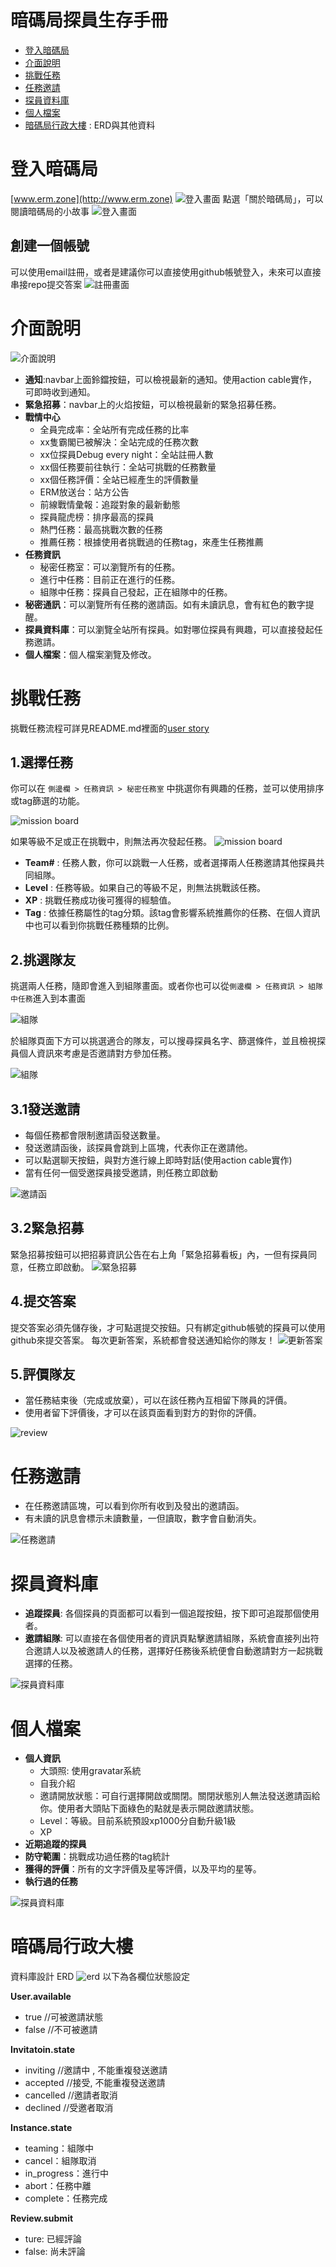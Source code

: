 # 暗碼局探員生存手冊
 * [登入暗碼局](#登入暗碼局)
 * [介面說明](#介面說明)
 * [挑戰任務](#挑戰任務)
 * [任務邀請](#任務邀請)
 * [探員資料庫](#探員資料庫)
 * [個人檔案](#個人檔案)
 * [暗碼局行政大樓](#暗碼局行政大樓) : ERD與其他資料
 
# 登入暗碼局
[www.erm.zone](http://www.erm.zone)
![登入畫面](https://github.com/max-red-egg/pic_for_web/raw/master/public_1.png)
點選「關於暗碼局」，可以閱讀暗碼局的小故事
![登入畫面](https://github.com/max-red-egg/pic_for_web/raw/master/public_2.png)

## 創建一個帳號
可以使用email註冊，或者是建議你可以直接使用github帳號登入，未來可以直接串接repo提交答案
![註冊畫面](https://github.com/max-red-egg/pic_for_web/raw/master/public_3.png)


# 介面說明
![介面說明](https://github.com/max-red-egg/pic_for_web/raw/master/interface.png)
- **通知**:navbar上面鈴鐺按鈕，可以檢視最新的通知。使用action cable實作，可即時收到通知。
- **緊急招募**：navbar上的火焰按鈕，可以檢視最新的緊急招募任務。
- **戰情中心**
   - 全員完成率：全站所有完成任務的比率
   - xx隻霸閣已被解決：全站完成的任務次數
   - xx位探員Debug every night：全站註冊人數
   - xx個任務要前往執行：全站可挑戰的任務數量
   - xx個任務評價：全站已經產生的評價數量
   - ERM放送台：站方公告
   - 前線戰情彙報：追蹤對象的最新動態
   - 探員龍虎榜：排序最高的探員
   - 熱門任務：最高挑戰次數的任務
   - 推薦任務：根據使用者挑戰過的任務tag，來產生任務推薦
- **任務資訊**
   - 秘密任務室：可以瀏覽所有的任務。
   - 進行中任務：目前正在進行的任務。
   - 組隊中任務：探員自己發起，正在組隊中的任務。
- **秘密通訊**：可以瀏覽所有任務的邀請函。如有未讀訊息，會有紅色的數字提醒。
- **探員資料庫**：可以瀏覽全站所有探員。如對哪位探員有興趣，可以直接發起任務邀請。
- **個人檔案**：個人檔案瀏覽及修改。

# 挑戰任務
挑戰任務流程可詳見README.md裡面的[user story](https://github.com/max-red-egg/ac_warcraft#user-story)
## 1.選擇任務
你可以在 `側邊欄 > 任務資訊 > 秘密任務室` 中挑選你有興趣的任務，並可以使用排序或tag篩選的功能。

![mission board](https://github.com/max-red-egg/pic_for_web/raw/master/mission_borad_1.png)

如果等級不足或正在挑戰中，則無法再次發起任務。
![mission board](https://github.com/max-red-egg/pic_for_web/raw/master/mission_board.png)
- **Team#** : 任務人數，你可以跳戰一人任務，或者選擇兩人任務邀請其他探員共同組隊。
- **Level** : 任務等級。如果自己的等級不足，則無法挑戰該任務。
- **XP** : 挑戰任務成功後可獲得的經驗值。
- **Tag** : 依據任務屬性的tag分類。該tag會影響系統推薦你的任務、在個人資訊中也可以看到你挑戰任務種類的比例。

## 2.挑選隊友
挑選兩人任務，隨即會進入到組隊畫面。或者你也可以從`側邊欄 > 任務資訊 > 組隊中任務`進入到本畫面

![組隊](https://github.com/max-red-egg/pic_for_web/raw/master/teaming_board.png)

於組隊頁面下方可以挑選適合的隊友，可以搜尋探員名字、篩選條件，並且檢視探員個人資訊來考慮是否邀請對方參加任務。

![組隊](https://github.com/max-red-egg/pic_for_web/raw/master/filter.png)

## 3.1發送邀請
- 每個任務都會限制邀請函發送數量。
- 發送邀請函後，該探員會跳到上區塊，代表你正在邀請他。
- 可以點選聊天按鈕，與對方進行線上即時對話(使用action cable實作)
- 當有任何一個受邀探員接受邀請，則任務立即啟動

![邀請函](https://github.com/max-red-egg/pic_for_web/raw/master/inivte_chat.png)




## 3.2緊急招募
緊急招募按鈕可以把招募資訊公告在右上角「緊急招募看板」內，一但有探員同意，任務立即啟動。
![緊急招募](https://github.com/max-red-egg/pic_for_web/raw/master/recruits.png)
## 4.提交答案
提交答案必須先儲存後，才可點選提交按鈕。只有綁定github帳號的探員可以使用github來提交答案。
每次更新答案，系統都會發送通知給你的隊友！
![更新答案](https://github.com/max-red-egg/pic_for_web/raw/master/answer_update.png)


## 5.評價隊友
- 當任務結束後（完成或放棄），可以在該任務內互相留下隊員的評價。
- 使用者留下評價後，才可以在該頁面看到對方的對你的評價。

![review](https://github.com/max-red-egg/pic_for_web/raw/master/review.png)

# 任務邀請
- 在任務邀請區塊，可以看到你所有收到及發出的邀請函。
- 有未讀的訊息會標示未讀數量，一但讀取，數字會自動消失。

![任務邀請](https://github.com/max-red-egg/pic_for_web/raw/master/invitation_list.png)
 
# 探員資料庫
- **追蹤探員**: 各個探員的頁面都可以看到一個追蹤按鈕，按下即可追蹤那個使用者。
- **邀請組隊**: 可以直接在各個使用者的資訊頁點擊邀請組隊，系統會直接列出符合邀請人以及被邀請人的任務，選擇好任務後系統便會自動邀請對方一起挑戰選擇的任務。

![探員資料庫](https://github.com/max-red-egg/pic_for_web/raw/master/user_list.png)
# 個人檔案
- **個人資訊**
   - 大頭照: 使用gravatar系統
   - 自我介紹
   - 邀請開放狀態：可自行選擇開啟或關閉。關閉狀態別人無法發送邀請函給你。使用者大頭貼下面綠色的點就是表示開啟邀請狀態。
   - Level：等級。目前系統預設xp1000分自動升級1級
   - XP
- **近期追蹤的探員**
- **防守範圍**：挑戰成功過任務的tag統計
- **獲得的評價**：所有的文字評價及星等評價，以及平均的星等。
- **執行過的任務**

![探員資料庫](https://github.com/max-red-egg/pic_for_web/raw/master/user_show.png)




# 暗碼局行政大樓 
資料庫設計 ERD
![erd](https://github.com/max-red-egg/pic_for_web/raw/master/ERD.jpg)
以下為各欄位狀態設定

**User.available**
* true //可被邀請狀態
* false //不可被邀請

**Invitatoin.state**

* inviting //邀請中 , 不能重複發送邀請
* accepted //接受, 不能重複發送邀請
* cancelled //邀請者取消
* declined //受邀者取消

**Instance.state**
* teaming：組隊中
* cancel：組隊取消
* in_progress：進行中
* abort：任務中離
* complete：任務完成

**Review.submit**
* ture: 已經評論
* false: 尚未評論





